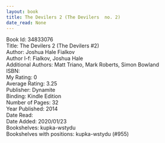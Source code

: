 ```yaml
---
layout: book
title: The Devilers 2 (The Devilers  no. 2)
date_read: None
---
```


Book Id: 34833076<br />
Title: The Devilers 2 (The Devilers #2)<br />
Author: Joshua Hale Fialkov<br />
Author l-f: Fialkov, Joshua Hale<br />
Additional Authors: Matt Triano, Mark  Roberts, Simon Bowland<br />
ISBN: <br />
My Rating: 0<br />
Average Rating: 3.25<br />
Publisher: Dynamite<br />
Binding: Kindle Edition<br />
Number of Pages: 32<br />
Year Published: 2014<br />
Date Read: <br />
Date Added: 2020/01/23<br />
Bookshelves: kupka-wstydu<br />
Bookshelves with positions: kupka-wstydu (#955)<br />


